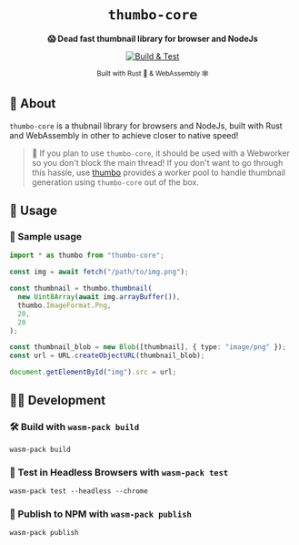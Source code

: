 <div align="center">

  <h1><code>thumbo-core</code></h1>

<strong> 😱 Dead fast thumbnail library for browser and NodeJs</strong>

[![Build & Test](https://github.com/ahkohd/thumbo-core/actions/workflows/build.yml/badge.svg)](https://github.com/ahkohd/thumbo-core/actions/workflows/build.yml)

<sub>Built with Rust 🦀 & WebAssembly 🕸</sub>

</div>

## 📖 About

`thumbo-core` is a thubnail library for browsers and NodeJs, built with Rust and WebAssembly in other to achieve closer to native speed!

> 📣 If you plan to use `thumbo-core`, it should be used with a Webworker so you don't block the main thread! If you don't want to go through this hassle, use [thumbo](https://github.com/ahkohd/thumbo) provides a worker pool to handle thumbnail generation using `thumbo-core` out of the box.

## 🚴 Usage

### 🧪 Sample usage

```ts
import * as thumbo from "thumbo-core";

const img = await fetch("/path/to/img.png");

const thumbnail = thumbo.thumbnail(
  new Uint8Array(await img.arrayBuffer()),
  thumbo.ImageFormat.Png,
  20,
  20
);

const thumbnail_blob = new Blob([thumbnail], { type: "image/png" });
const url = URL.createObjectURL(thumbnail_blob);

document.getElementById("img").src = url;
```

## 👷🏽 Development

### 🛠️ Build with `wasm-pack build`

```
wasm-pack build
```

### 🔬 Test in Headless Browsers with `wasm-pack test`

```
wasm-pack test --headless --chrome
```

### 🎁 Publish to NPM with `wasm-pack publish`

```
wasm-pack publish
```
